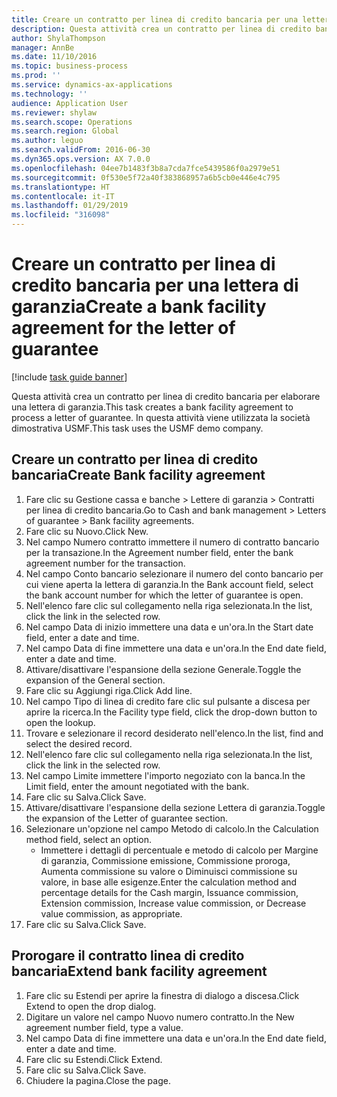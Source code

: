```yaml
---
title: Creare un contratto per linea di credito bancaria per una lettera di garanzia
description: Questa attività crea un contratto per linea di credito bancaria per elaborare una lettera di garanzia.
author: ShylaThompson
manager: AnnBe
ms.date: 11/10/2016
ms.topic: business-process
ms.prod: ''
ms.service: dynamics-ax-applications
ms.technology: ''
audience: Application User
ms.reviewer: shylaw
ms.search.scope: Operations
ms.search.region: Global
ms.author: leguo
ms.search.validFrom: 2016-06-30
ms.dyn365.ops.version: AX 7.0.0
ms.openlocfilehash: 04ee7b1483f3b8a7cda7fce5439586f0a2979e51
ms.sourcegitcommit: 0f530e5f72a40f383868957a6b5cb0e446e4c795
ms.translationtype: HT
ms.contentlocale: it-IT
ms.lasthandoff: 01/29/2019
ms.locfileid: "316098"
---
```

# <a name="create-a-bank-facility-agreement-for-the-letter-of-guarantee"></a><span data-ttu-id="0d0e8-103">Creare un contratto per linea di credito bancaria per una lettera di garanzia</span><span class="sxs-lookup"><span data-stu-id="0d0e8-103">Create a bank facility agreement for the letter of guarantee</span></span>

[!include [task guide banner](../../includes/task-guide-banner.md)]

<span data-ttu-id="0d0e8-104">Questa attività crea un contratto per linea di credito bancaria per elaborare una lettera di garanzia.</span><span class="sxs-lookup"><span data-stu-id="0d0e8-104">This task creates a bank facility agreement to process a letter of guarantee.</span></span> <span data-ttu-id="0d0e8-105">In questa attività viene utilizzata la società dimostrativa USMF.</span><span class="sxs-lookup"><span data-stu-id="0d0e8-105">This task uses the USMF demo company.</span></span> 


## <a name="create-bank-facility-agreement"></a><span data-ttu-id="0d0e8-106">Creare un contratto per linea di credito bancaria</span><span class="sxs-lookup"><span data-stu-id="0d0e8-106">Create Bank facility agreement</span></span>
1. <span data-ttu-id="0d0e8-107">Fare clic su Gestione cassa e banche > Lettere di garanzia > Contratti per linea di credito bancaria.</span><span class="sxs-lookup"><span data-stu-id="0d0e8-107">Go to Cash and bank management > Letters of guarantee > Bank facility agreements.</span></span>
2. <span data-ttu-id="0d0e8-108">Fare clic su Nuovo.</span><span class="sxs-lookup"><span data-stu-id="0d0e8-108">Click New.</span></span>
3. <span data-ttu-id="0d0e8-109">Nel campo Numero contratto immettere il numero di contratto bancario per la transazione.</span><span class="sxs-lookup"><span data-stu-id="0d0e8-109">In the Agreement number field, enter the bank agreement number for the transaction.</span></span>
4. <span data-ttu-id="0d0e8-110">Nel campo Conto bancario selezionare il numero del conto bancario per cui viene aperta la lettera di garanzia.</span><span class="sxs-lookup"><span data-stu-id="0d0e8-110">In the Bank account field, select the bank account number for which the letter of guarantee is open.</span></span> 
5. <span data-ttu-id="0d0e8-111">Nell'elenco fare clic sul collegamento nella riga selezionata.</span><span class="sxs-lookup"><span data-stu-id="0d0e8-111">In the list, click the link in the selected row.</span></span>
6. <span data-ttu-id="0d0e8-112">Nel campo Data di inizio immettere una data e un'ora.</span><span class="sxs-lookup"><span data-stu-id="0d0e8-112">In the Start date field, enter a date and time.</span></span>
7. <span data-ttu-id="0d0e8-113">Nel campo Data di fine immettere una data e un'ora.</span><span class="sxs-lookup"><span data-stu-id="0d0e8-113">In the End date field, enter a date and time.</span></span>
8. <span data-ttu-id="0d0e8-114">Attivare/disattivare l'espansione della sezione Generale.</span><span class="sxs-lookup"><span data-stu-id="0d0e8-114">Toggle the expansion of the General section.</span></span>
9. <span data-ttu-id="0d0e8-115">Fare clic su Aggiungi riga.</span><span class="sxs-lookup"><span data-stu-id="0d0e8-115">Click Add line.</span></span>
10. <span data-ttu-id="0d0e8-116">Nel campo Tipo di linea di credito fare clic sul pulsante a discesa per aprire la ricerca.</span><span class="sxs-lookup"><span data-stu-id="0d0e8-116">In the Facility type field, click the drop-down button to open the lookup.</span></span>
11. <span data-ttu-id="0d0e8-117">Trovare e selezionare il record desiderato nell'elenco.</span><span class="sxs-lookup"><span data-stu-id="0d0e8-117">In the list, find and select the desired record.</span></span>
12. <span data-ttu-id="0d0e8-118">Nell'elenco fare clic sul collegamento nella riga selezionata.</span><span class="sxs-lookup"><span data-stu-id="0d0e8-118">In the list, click the link in the selected row.</span></span>
13. <span data-ttu-id="0d0e8-119">Nel campo Limite immettere l'importo negoziato con la banca.</span><span class="sxs-lookup"><span data-stu-id="0d0e8-119">In the Limit field, enter the amount negotiated with the bank.</span></span>
14. <span data-ttu-id="0d0e8-120">Fare clic su Salva.</span><span class="sxs-lookup"><span data-stu-id="0d0e8-120">Click Save.</span></span>
15. <span data-ttu-id="0d0e8-121">Attivare/disattivare l'espansione della sezione Lettera di garanzia.</span><span class="sxs-lookup"><span data-stu-id="0d0e8-121">Toggle the expansion of the Letter of guarantee section.</span></span>
16. <span data-ttu-id="0d0e8-122">Selezionare un'opzione nel campo Metodo di calcolo.</span><span class="sxs-lookup"><span data-stu-id="0d0e8-122">In the Calculation method field, select an option.</span></span>
    * <span data-ttu-id="0d0e8-123">Immettere i dettagli di percentuale e metodo di calcolo per Margine di garanzia, Commissione emissione, Commissione proroga, Aumenta commissione su valore o Diminuisci commissione su valore, in base alle esigenze.</span><span class="sxs-lookup"><span data-stu-id="0d0e8-123">Enter the calculation method and percentage details for the Cash margin, Issuance commission, Extension commission, Increase value commission, or Decrease value commission, as appropriate.</span></span>   
17. <span data-ttu-id="0d0e8-124">Fare clic su Salva.</span><span class="sxs-lookup"><span data-stu-id="0d0e8-124">Click Save.</span></span>

## <a name="extend-bank-facility-agreement"></a><span data-ttu-id="0d0e8-125">Prorogare il contratto linea di credito bancaria</span><span class="sxs-lookup"><span data-stu-id="0d0e8-125">Extend bank facility agreement</span></span>
1. <span data-ttu-id="0d0e8-126">Fare clic su Estendi per aprire la finestra di dialogo a discesa.</span><span class="sxs-lookup"><span data-stu-id="0d0e8-126">Click Extend to open the drop dialog.</span></span>
2. <span data-ttu-id="0d0e8-127">Digitare un valore nel campo Nuovo numero contratto.</span><span class="sxs-lookup"><span data-stu-id="0d0e8-127">In the New agreement number field, type a value.</span></span>
3. <span data-ttu-id="0d0e8-128">Nel campo Data di fine immettere una data e un'ora.</span><span class="sxs-lookup"><span data-stu-id="0d0e8-128">In the End date field, enter a date and time.</span></span>
4. <span data-ttu-id="0d0e8-129">Fare clic su Estendi.</span><span class="sxs-lookup"><span data-stu-id="0d0e8-129">Click Extend.</span></span>
5. <span data-ttu-id="0d0e8-130">Fare clic su Salva.</span><span class="sxs-lookup"><span data-stu-id="0d0e8-130">Click Save.</span></span>
6. <span data-ttu-id="0d0e8-131">Chiudere la pagina.</span><span class="sxs-lookup"><span data-stu-id="0d0e8-131">Close the page.</span></span>

